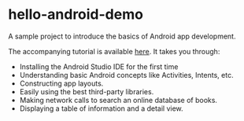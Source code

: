 hello-android-demo
==================

A sample project to introduce the basics of Android app development.

The accompanying tutorial is available [here](http://www.raywenderlich.com/56107/make-first-android-app-part-1). It takes you through:

* Installing the Android Studio IDE for the first time
* Understanding basic Android concepts like Activities, Intents, etc.
* Constructing app layouts.
* Easily using the best third-party libraries.
* Making network calls to search an online database of books.
* Displaying a table of information and a detail view.

